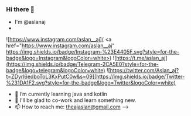 ### Hi there 👋
- I'm @aslanaj
- 
![https://www.instagram.com/aslan__aj]( <a href="https://www.instagram.com/aslan__aj" https://img.shields.io/badge/Instagram-%23E4405F.svg?style=for-the-badge&logo=Instagram&logoColor=white>)
![https://t.me/aslan_aj](https://img.shields.io/badge/Telegram-2CA5E0?style=for-the-badge&logo=telegram&logoColor=white)
![https://twitter.com/Aslan_aj?t=ZDyrl6edboToL3KxPutC0w&s=09](https://img.shields.io/badge/Twitter-%231DA1F2.svg?style=for-the-badge&logo=Twitter&logoColor=white)
- 🌱 I’m currently learning java and kotlin 
- 👯 I'll be glad to co-work and learn something new.
- 📫 How to reach me: theajaslan@gmail.com
-->
